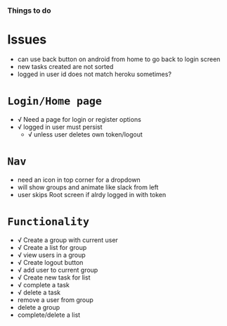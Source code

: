 ### Things to do

# Issues

- can use back button on android from home to go back to login screen
- new tasks created are not sorted
- logged in user id does not match heroku sometimes?

# `Login/Home page`

- √ Need a page for login or register options
- √ logged in user must persist
  - √ unless user deletes own token/logout

# `Nav`

- need an icon in top corner for a dropdown
- will show groups and animate like slack from left
- user skips Root screen if alrdy logged in with token

# `Functionality`

- √ Create a group with current user
- √ Create a list for group
- √ view users in a group
- √ Create logout button
- √ add user to current group
- √ Create new task for list
- √ complete a task
- √ delete a task
- remove a user from group
- delete a group
- complete/delete a list
